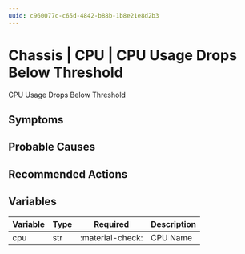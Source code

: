 ```yaml
---
uuid: c960077c-c65d-4842-b88b-1b8e21e8d2b3
---
```

# Chassis | CPU | CPU Usage Drops Below Threshold

CPU Usage Drops Below Threshold

## Symptoms

## Probable Causes

## Recommended Actions

## Variables

Variable | Type | Required | Description
--- | --- | --- | ---
cpu | str | :material-check: | CPU Name
